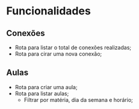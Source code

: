 # Funcionalidades

## Conexões

- Rota para listar o total de conexões realizadas;
- Rota para cirar uma nova conexão;

## Aulas

- Rota para criar uma aula;
- Rota para listar aulas;
  - Filtrar por matéria, dia da semana e horário;

